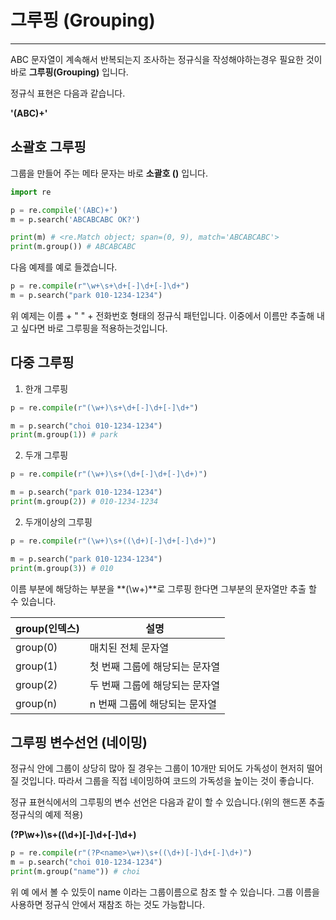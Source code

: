 # 그루핑 (Grouping)
---

ABC 문자열이 계속해서 반복되는지 조사하는 정규식을 작성해야하는경우 필요한 것이 바로 **그루핑(Grouping)** 입니다.

정규식 표현은 다음과 같습니다.

**'(ABC)+'**

## 소괄호 그루핑
그룹을 만들어 주는 메타 문자는 바로 **소괄호 ()** 입니다.


```python
import re

p = re.compile('(ABC)+')
m = p.search('ABCABCABC OK?')

print(m) # <re.Match object; span=(0, 9), match='ABCABCABC'>
print(m.group()) # ABCABCABC
```

다음 예제를 예로 들겠습니다.
```python
p = re.compile(r"\w+\s+\d+[-]\d+[-]\d+")
m = p.search("park 010-1234-1234")
```

위 예제는 이름 + " " + 전화번호 형태의 정규식 패턴입니다.
이중에서 이름만 추출해 내고 싶다면 바로 그루핑을 적용하는것입니다.

## 다중 그루핑

1. 한개 그루핑
```python
p = re.compile(r"(\w+)\s+\d+[-]\d+[-]\d+")

m = p.search("choi 010-1234-1234")
print(m.group(1)) # park
```
2. 두개 그루핑
```python
p = re.compile(r"(\w+)\s+(\d+[-]\d+[-]\d+)")

m = p.search("park 010-1234-1234")
print(m.group(2)) # 010-1234-1234
```

2. 두개이상의 그루핑

```python
p = re.compile(r"(\w+)\s+((\d+)[-]\d+[-]\d+)")

m = p.search("park 010-1234-1234")
print(m.group(3)) # 010

```
이름 부분에 해당하는 부분을 **(\w+)**로 그루핑 한다면 그부분의 문자열만 추출 할 수 있습니다.

| group(인덱스) | 	설명                |
|------------|--------------------|
| group(0)	  | 매치된 전체 문자열         |
| group(1)   | 	첫 번째 그룹에 해당되는 문자열 |
| group(2)	  | 두 번째 그룹에 해당되는 문자열  |
| group(n)   | 	n 번째 그룹에 해당되는 문자열 |


## 그루핑 변수선언 (네이밍)
정규식 안에 그룹이 상당히 많아 질 경우는 그룹이 10개만 되어도 가독성이 현저히 떨어 질 것입니다.
따라서 그룹을 직접 네이밍하여 코드의 가독성을 높이는 것이 좋습니다.

정규 표현식에서의 그루핑의 변수 선언은 다음과 같이 할 수 있습니다.(위의 핸드폰 추출 정규식의 예제 적용)

**(?P<name>\w+)\s+((\d+)[-]\d+[-]\d+)**

```python
p = re.compile(r"(?P<name>\w+)\s+((\d+)[-]\d+[-]\d+)")
m = p.search("choi 010-1234-1234")
print(m.group("name")) # choi
```
위 예 에서 볼 수 있듯이 name 이라는 그룹이름으로 참조 할 수 있습니다.
그룹 이름을 사용하면 정규식 안에서 재참조 하는 것도 가능합니다.



